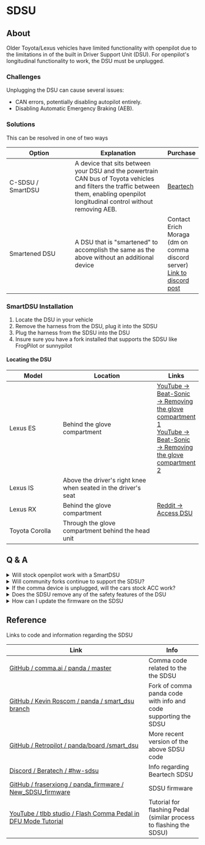 # SDSU

## About

Older Toyota/Lexus vehicles have limited functionality with openpilot due to the limitations in of the built in Driver Support Unit (DSU). For openpilot's longitudinal functionality to work, the DSU must be unplugged.

### Challenges

Unplugging the DSU can cause several issues:

* CAN errors, potentially disabling autopilot entirely.
* Disabling Automatic Emergency Braking (AEB).

### Solutions

This can be resolved in one of two ways

<table><thead><tr><th width="202">Option</th><th width="311">Explanation</th><th>Purchase</th></tr></thead><tbody><tr><td>C-SDSU / SmartDSU</td><td>A device that sits between your DSU and the powertrain CAN bus of Toyota vehicles and filters the traffic between them, enabling openpilot longitudinal control without removing AEB.</td><td><a href="https://shop.tlbb.ca/products/copy-of-c-sdsu-smartdsu-for-toyota-openpilot-2-day-rush">Beartech</a></td></tr><tr><td>Smartened DSU</td><td>A DSU that is "smartened" to accomplish the same as the above without an additional device</td><td>Contact Erich Moraga (dm on comma discord server)<br><a href="https://discord.com/channels/469524606043160576/532179801474203649/687669433145229385">Link to discord post</a></td></tr></tbody></table>

### SmartDSU Installation&#x20;

1. Locate the DSU in your vehicle
2. Remove the harness from the DSU, plug it into the SDSU
3. Plug the harness from the SDSU into the DSU
4. Insure sure you have a fork installed that supports the SDSU like FrogPilot or sunnypilot

#### Locating the DSU

<table><thead><tr><th width="153">Model</th><th width="283">Location</th><th>Links</th></tr></thead><tbody><tr><td>Lexus ES</td><td>Behind the glove compartment</td><td><a href="https://youtu.be/njlkA-RWzjg?si=wiAEws1p0ojcF1p1&#x26;t=370">YouTube → Beat-Sonic → Removing the glove compartment 1</a><br><a href="https://youtu.be/P01pwrMV5EY?si=8Xev3G6XFegFNKKq&#x26;t=292">YouTube → Beat-Sonic → Removing the glove compartment 2</a></td></tr><tr><td>Lexus IS</td><td>Above the driver's right knee when seated in the driver's seat</td><td></td></tr><tr><td>Lexus RX</td><td>Behind the glove compartment</td><td><a href="https://www.reddit.com/r/Comma_ai/comments/12y0n7k/please_help_lexus_rx350_2019_dsu/">Reddit → Access DSU</a></td></tr><tr><td>Toyota Corolla</td><td>Through the glove compartment behind the head unit</td><td></td></tr></tbody></table>

## Q & A

<details>

<summary>Will stock openpilot work with a SmartDSU</summary>

No, openpilot no longer supports SDSU, use a fork that does support it like FrogPilot or sunnypilot

</details>

<details>

<summary>Will community forks continue to support the SDSU?</summary>

There is obviously no way to know the future, but the forks that currently support it have no plans on dropping support.

</details>

<details>

<summary>If the comma device is unplugged, will the cars stock ACC work?</summary>

Yes, if the comma is unplugged the cars stock ACC will continue to work.

</details>

<details>

<summary>Does the SDSU remove any of the safety features of the DSU</summary>

No, the SDSU keeps all safety features in place, it only filters out ACC messages while the comma is plugged in so that openpilot can take over ACC.

</details>

<details>

<summary>How can I update the firmware on the SDSU</summary>

Flashing the firmware is done with the DFU Key, available from Beartech. [See this link](https://shop.tlbb.ca/products/dfu-key) for more information.&#x20;

For pedal/SDSU firmware, check here: [https://github.com/fraserxiong/panda\_firmware](https://github.com/fraserxiong/panda\_firmware).

Tutorial for flashing Pedal: [https://www.youtube.com/watch?v=DNf0OGwXUUQ](https://www.youtube.com/watch?v=DNf0OGwXUUQ)

</details>

## Reference

Links to code and information regarding the SDSU

<table><thead><tr><th width="349">Link</th><th>Info</th></tr></thead><tbody><tr><td><a href="https://github.com/commaai/panda">GitHub / comma.ai / panda / master</a></td><td>Comma code related to the the SDSU</td></tr><tr><td><a href="https://github.com/wocsor/panda/tree/smart_dsu?tab=readme-ov-file">GitHub / Kevin Roscom / panda / smart_dsu branch</a></td><td>Fork of comma panda code with info and code supporting the SDSU</td></tr><tr><td><a href="https://github.com/RetroPilot/panda/tree/master/board/smart_dsu">GitHub / Retropilot / panda/board /smart_dsu</a></td><td>More recent version of the above SDSU code</td></tr><tr><td><a href="https://discord.com/channels/1193296115701923900/1193296608390021150">Discord / Beratech / #hw-sdsu</a></td><td>Info regarding Beartech SDSU</td></tr><tr><td><a href="https://github.com/fraserxiong/panda_firmware/tree/New_SDSU_firmware">GitHub / fraserxiong / panda_firmware / New_SDSU_firmware</a></td><td>SDSU firmware</td></tr><tr><td><a href="https://www.youtube.com/watch?v=DNf0OGwXUUQ">YouTube / tlbb studio / Flash Comma Pedal in DFU Mode Tutorial</a></td><td>Tutorial for flashing Pedal (similar process to flashing the SDSU)</td></tr></tbody></table>
